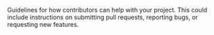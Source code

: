 Guidelines for how contributors can help with your project. This could include instructions on submitting pull requests, reporting bugs, or requesting new features.